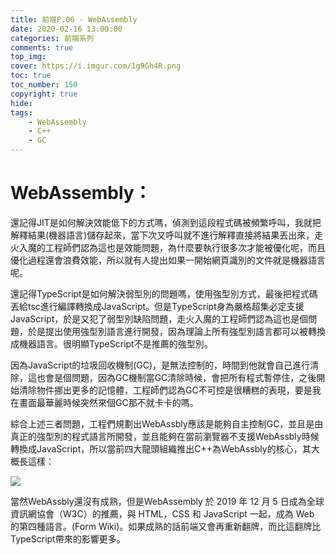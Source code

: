 ```yaml
---
title: 前端P.06 - WebAssembly
date: 2020-02-16 13:00:00
categories: 前端系列
comments: true
top_img: 
cover: https://i.imgur.com/1g9Gh4R.png
toc: true
toc_number: 150
copyright: true
hide:
tags: 
    - WebAssembly
    - C++
    - GC
---
```


# WebAssembly：
還記得JIT是如何解決效能低下的方式嗎，偵測到這段程式碼被頻繁呼叫，我就把解釋結果(機器語言)儲存起來，當下次又呼叫就不進行解釋直接將結果丟出來，走火入魔的工程師們認為這也是效能問題，為什麼要執行很多次才能被優化呢，而且優化過程還會浪費效能，所以就有人提出如果一開始網頁識別的文件就是機器語言呢。

還記得TypeScript是如何解決弱型別的問題嗎，使用強型別方式，最後把程式碼丟給tsc進行編譯轉換成JavaScript。但是TypeScript身為嚴格超集必定支援JavaScript，於是又犯了弱型別缺陷問題，走火入魔的工程師們認為這也是個問題，於是提出使用強型別語言進行開發，因為理論上所有強型別語言都可以被轉換成機器語言。很明顯TypeScript不是推薦的強型別。

因為JavaScript的垃圾回收機制(GC)，是無法控制的，時間到他就會自己進行清除，這也會是個問題，因為GC機制當GC清除時候，會把所有程式暫停住，之後開始清除物件挪出更多的記憶體，工程師們認為GC不可控是很糟糕的表現，要是我在畫面最華麗時候突然來個GC那不就卡卡的嗎。

綜合上述三者問題，工程們規劃出WebAssbly應該是能夠自主控制GC，並且是由真正的強型別的程式語言所開發，並且能夠在當前瀏覽器不支援WebAssbly時候轉換成JavaScript，所以當前四大龍頭組織推出C++為WebAssbly的核心，其大概長這樣：

![](https://i.imgur.com/EnsjTwX.png)

當然WebAssbly還沒有成熟，但是WebAssembly 於 2019 年 12 月 5 日成為全球資訊網協會（W3C）的推薦，與 HTML，CSS 和 JavaScript 一起，成為 Web 的第四種語言。(Form Wiki)。如果成熟的話前端又會再重新翻牌，而比這翻牌比TypeScript帶來的影響更多。